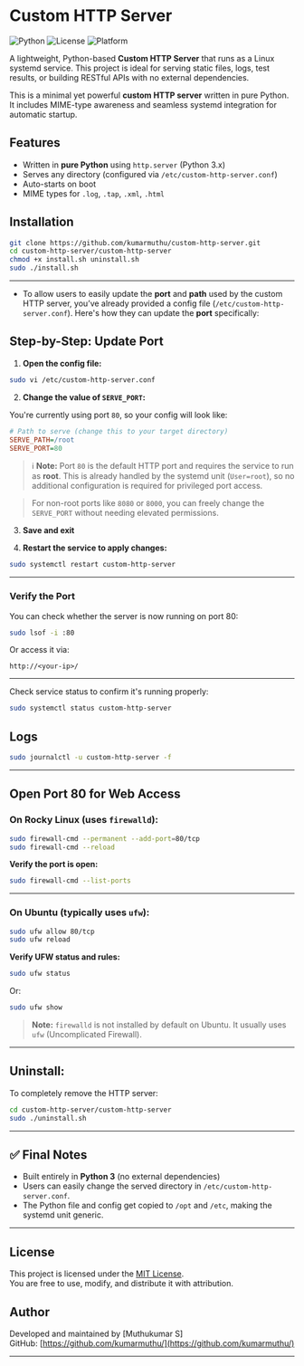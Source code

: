 # Custom HTTP Server

![Python](https://img.shields.io/badge/python-3.x-blue.svg)
![License](https://img.shields.io/badge/license-MIT-green.svg)
![Platform](https://img.shields.io/badge/platform-linux-lightgrey.svg)

A lightweight, Python-based **Custom HTTP Server** that runs as a Linux systemd service. This project is ideal for serving static files, logs, test results, or building RESTful APIs with no external dependencies.

This is a minimal yet powerful **custom HTTP server** written in pure Python. It includes MIME-type awareness and seamless systemd integration for automatic startup.

## Features

- Written in **pure Python** using `http.server` (Python 3.x)
- Serves any directory (configured via `/etc/custom-http-server.conf`)
- Auto-starts on boot
- MIME types for `.log`, `.tap`, `.xml`, `.html`

## Installation

```bash
git clone https://github.com/kumarmuthu/custom-http-server.git
cd custom-http-server/custom-http-server
chmod +x install.sh uninstall.sh
sudo ./install.sh
```

---

* To allow users to easily update the **port** and **path** used by the custom HTTP server, you’ve already provided a config file (`/etc/custom-http-server.conf`). Here's how they can update the **port** specifically:

## Step-by-Step: Update Port

1. **Open the config file:**

```bash
sudo vi /etc/custom-http-server.conf
```

2. **Change the value of `SERVE_PORT`:**

You're currently using port `80`, so your config will look like:

```ini
# Path to serve (change this to your target directory)
SERVE_PATH=/root
SERVE_PORT=80
```

> ℹ️ **Note:** Port `80` is the default HTTP port and requires the service to run as **root**. This is already handled by the systemd unit (`User=root`), so no additional configuration is required for privileged port access.

> For non-root ports like `8080` or `8000`, you can freely change the `SERVE_PORT` without needing elevated permissions.

3. **Save and exit**

4. **Restart the service to apply changes:**

```bash
sudo systemctl restart custom-http-server
```

---

### Verify the Port

You can check whether the server is now running on port 80:

```bash
sudo lsof -i :80
```

Or access it via:

```
http://<your-ip>/
```

---

Check service status to confirm it's running properly:

```bash
sudo systemctl status custom-http-server
```

## Logs

```bash
sudo journalctl -u custom-http-server -f
```

---

## Open Port 80 for Web Access

### On **Rocky Linux** (uses `firewalld`):

```bash
sudo firewall-cmd --permanent --add-port=80/tcp
sudo firewall-cmd --reload
```

**Verify the port is open:**

```bash
sudo firewall-cmd --list-ports
```

---

### On **Ubuntu** (typically uses `ufw`):

```bash
sudo ufw allow 80/tcp
sudo ufw reload
```

**Verify UFW status and rules:**

```bash
sudo ufw status
```

Or:

```bash
sudo ufw show
```

> **Note:** `firewalld` is not installed by default on Ubuntu. It usually uses `ufw` (Uncomplicated Firewall).

---

## Uninstall:
  To completely remove the HTTP server:
  ```bash
  cd custom-http-server/custom-http-server
  sudo ./uninstall.sh
  ```

---

## ✅ Final Notes
- Built entirely in **Python 3** (no external dependencies)
- Users can easily change the served directory in `/etc/custom-http-server.conf`.
- The Python file and config get copied to `/opt` and `/etc`, making the systemd unit generic.

---

## License

This project is licensed under the [MIT License](https://opensource.org/licenses/MIT).  
You are free to use, modify, and distribute it with attribution.

## Author

Developed and maintained by [Muthukumar S]  
GitHub: [https://github.com/kumarmuthu/](https://github.com/kumarmuthu/)

---
